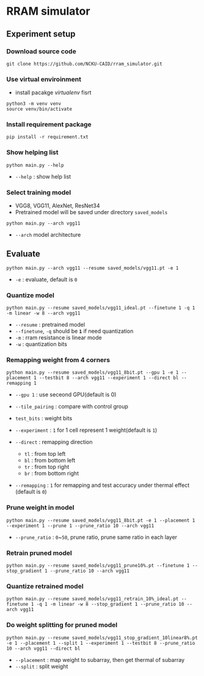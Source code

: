 # RRAM simulator

## Experiment setup

### Download source code
```
git clone https://github.com/NCKU-CAID/rram_simulator.git
```

### Use virtual enviroinment
* install pacakge *virtualenv* fisrt
```python=
python3 -m venv venv
source venv/bin/activate
```

### Install requirement package
```python=
pip install -r requirement.txt
```

### Show helping list
```python=
python main.py --help
```
* `--help` : show help list

### Select training model
* VGG8, VGG11, AlexNet, ResNet34
* Pretrained model will be saved under directory `saved_models`
```python=
python main.py --arch vgg11
```
* `--arch` model architecture

## Evaluate 
```python=
python main.py --arch vgg11 --resume saved_models/vgg11.pt -e 1 
```
* `-e` : evaluate, default is `0`

### Quantize model
```python=
python main.py --resume saved_models/vgg11_ideal.pt --finetune 1 -q 1 -m linear -w 8 --arch vgg11
```
* `--resume` : pretrained model
* `--finetune`, `-q` should be **`1`** if need quantization
* `-m` : rram resistance is linear mode
* `-w` : quantization bits

### Remapping weight from 4 corners
```python=
python main.py --resume saved_models/vgg11_8bit.pt --gpu 1 -e 1 --placement 1 --testbit 8 --arch vgg11 --experiment 1 --direct bl --remapping 1
```
* `--gpu 1` : use seceond GPU(default is 0)
* `--tile_pairing` : compare with control group
* `test_bits` : weight bits
* `--experiment` : `1` for 1 cell represent 1 weight(default is `1`)
* `--direct` : remapping direction
  * `tl` : from top left
  * `bl` : from bottom left
  * `tr` : from top right
  * `br` : from bottom right

* `--remapping` : `1` for remapping and test accuracy under thermal effect (default is `0`)


### Prune weight in model
```python=
python main.py --resume saved_models/vgg11_8bit.pt -e 1 --placement 1 --experiment 1 --prune 1 --prune_ratio 10 --arch vgg11
```
* `--prune_ratio` : `0`~`50`, prune ratio, prune same ratio in each layer

### Retrain pruned model
```python=
python main.py --resume saved_models/vgg11_prune10%.pt --finetune 1 --stop_gradient 1 --prune_ratio 10 --arch vgg11
```

### Quantize retrained model
```python=
python main.py --resume saved_models/vgg11_retrain_10%_ideal.pt --finetune 1 -q 1 -m linear -w 8 --stop_gradient 1 --prune_ratio 10 --arch vgg11
```
### Do weight splitting for pruned model
```python=
python main.py --resume saved_models/vgg11_stop_gradient_10linear8%.pt -e 1 --placement 1 --split 1 --experiment 1 --testbit 8 --prune_ratio 10 --arch vgg11 --direct bl
```
* `--placement` : map weight to subarray, then get thermal of subarray
* `--split` : split weight
